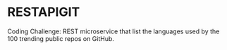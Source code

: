 # RESTAPIGIT
Coding Challenge: REST microservice that list the languages used by the 100 trending public repos on GitHub.
